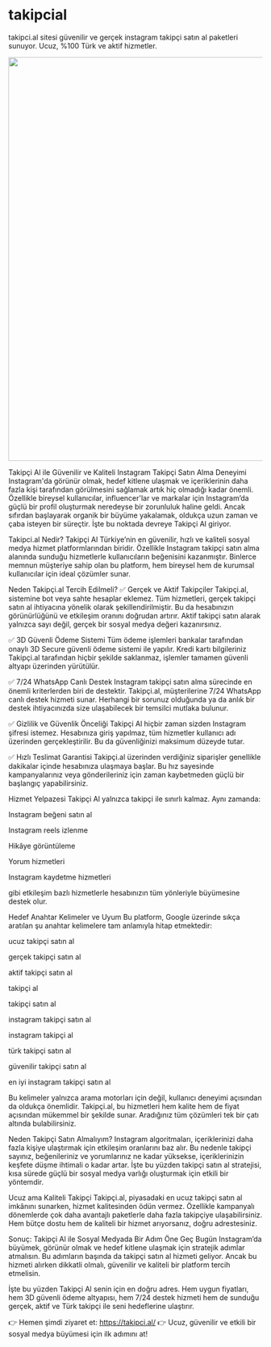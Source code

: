 # takipcial
takipci.al sitesi güvenilir ve gerçek instagram takipçi satın al paketleri sunuyor. Ucuz, %100 Türk ve aktif hizmetler.

<a href="https://takipci.al/">
  <img src="https://github.com/user-attachments/assets/a00fca94-e4c2-4254-99bb-d3f435551f4d" width="800" />
</a>

Takipçi Al ile Güvenilir ve Kaliteli Instagram Takipçi Satın Alma Deneyimi
Instagram'da görünür olmak, hedef kitlene ulaşmak ve içeriklerinin daha fazla kişi tarafından görülmesini sağlamak artık hiç olmadığı kadar önemli. Özellikle bireysel kullanıcılar, influencer'lar ve markalar için Instagram’da güçlü bir profil oluşturmak neredeyse bir zorunluluk haline geldi. Ancak sıfırdan başlayarak organik bir büyüme yakalamak, oldukça uzun zaman ve çaba isteyen bir süreçtir. İşte bu noktada devreye Takipçi Al giriyor.

Takipci.al Nedir?
Takipçi Al Türkiye’nin en güvenilir, hızlı ve kaliteli sosyal medya hizmet platformlarından biridir. Özellikle Instagram takipçi satın alma alanında sunduğu hizmetlerle kullanıcıların beğenisini kazanmıştır. Binlerce memnun müşteriye sahip olan bu platform, hem bireysel hem de kurumsal kullanıcılar için ideal çözümler sunar.

Neden Takipçi.al Tercih Edilmeli?
✅ Gerçek ve Aktif Takipçiler
Takipçi.al, sistemine bot veya sahte hesaplar eklemez. Tüm hizmetleri, gerçek takipçi satın al ihtiyacına yönelik olarak şekillendirilmiştir. Bu da hesabınızın görünürlüğünü ve etkileşim oranını doğrudan artırır. Aktif takipçi satın alarak yalnızca sayı değil, gerçek bir sosyal medya değeri kazanırsınız.

✅ 3D Güvenli Ödeme Sistemi
Tüm ödeme işlemleri bankalar tarafından onaylı 3D Secure güvenli ödeme sistemi ile yapılır. Kredi kartı bilgileriniz Takipçi.al tarafından hiçbir şekilde saklanmaz, işlemler tamamen güvenli altyapı üzerinden yürütülür.

✅ 7/24 WhatsApp Canlı Destek
Instagram takipçi satın alma sürecinde en önemli kriterlerden biri de destektir. Takipçi.al, müşterilerine 7/24 WhatsApp canlı destek hizmeti sunar. Herhangi bir sorunuz olduğunda ya da anlık bir destek ihtiyacınızda size ulaşabilecek bir temsilci mutlaka bulunur.

✅ Gizlilik ve Güvenlik Önceliği
Takipçi Al hiçbir zaman sizden Instagram şifresi istemez. Hesabınıza giriş yapılmaz, tüm hizmetler kullanıcı adı üzerinden gerçekleştirilir. Bu da güvenliğinizi maksimum düzeyde tutar.

✅ Hızlı Teslimat Garantisi
Takipçi.al üzerinden verdiğiniz siparişler genellikle dakikalar içinde hesabınıza ulaşmaya başlar. Bu hız sayesinde kampanyalarınız veya gönderileriniz için zaman kaybetmeden güçlü bir başlangıç yapabilirsiniz.

Hizmet Yelpazesi
Takipçi Al yalnızca takipçi ile sınırlı kalmaz. Aynı zamanda:

Instagram beğeni satın al

Instagram reels izlenme

Hikâye görüntüleme

Yorum hizmetleri

Instagram kaydetme hizmetleri

gibi etkileşim bazlı hizmetlerle hesabınızın tüm yönleriyle büyümesine destek olur.

Hedef Anahtar Kelimeler ve Uyum
Bu platform, Google üzerinde sıkça aratılan şu anahtar kelimelere tam anlamıyla hitap etmektedir:

ucuz takipçi satın al

gerçek takipçi satın al

aktif takipçi satın al

takipçi al

takipçi satın al

instagram takipçi satın al

instagram takipçi al

türk takipçi satın al

güvenilir takipçi satın al

en iyi instagram takipçi satın al

Bu kelimeler yalnızca arama motorları için değil, kullanıcı deneyimi açısından da oldukça önemlidir. Takipçi.al, bu hizmetleri hem kalite hem de fiyat açısından mükemmel bir şekilde sunar. Aradığınız tüm çözümleri tek bir çatı altında bulabilirsiniz.

Neden Takipçi Satın Almalıyım?
Instagram algoritmaları, içeriklerinizi daha fazla kişiye ulaştırmak için etkileşim oranlarını baz alır. Bu nedenle takipçi sayınız, beğenileriniz ve yorumlarınız ne kadar yüksekse, içeriklerinizin keşfete düşme ihtimali o kadar artar. İşte bu yüzden takipçi satın al stratejisi, kısa sürede güçlü bir sosyal medya varlığı oluşturmak için etkili bir yöntemdir.

Ucuz ama Kaliteli Takipçi
Takipçi.al, piyasadaki en ucuz takipçi satın al imkânını sunarken, hizmet kalitesinden ödün vermez. Özellikle kampanyalı dönemlerde çok daha avantajlı paketlerle daha fazla takipçiye ulaşabilirsiniz. Hem bütçe dostu hem de kaliteli bir hizmet arıyorsanız, doğru adrestesiniz.

Sonuç: Takipçi Al ile Sosyal Medyada Bir Adım Öne Geç
Bugün Instagram’da büyümek, görünür olmak ve hedef kitlene ulaşmak için stratejik adımlar atmalısın. Bu adımların başında da takipçi satın al hizmeti geliyor. Ancak bu hizmeti alırken dikkatli olmalı, güvenilir ve kaliteli bir platform tercih etmelisin.

İşte bu yüzden Takipçi Al senin için en doğru adres. Hem uygun fiyatları, hem 3D güvenli ödeme altyapısı, hem 7/24 destek hizmeti hem de sunduğu gerçek, aktif ve Türk takipçi ile seni hedeflerine ulaştırır.

👉 Hemen şimdi ziyaret et: https://takipci.al/
👉 Ucuz, güvenilir ve etkili bir sosyal medya büyümesi için ilk adımını at!

